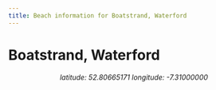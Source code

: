 ```yaml
---
title: Beach information for Boatstrand, Waterford
---
```

# Boatstrand, Waterford 

<div align="center"><i>latitude: 52.80665171 longitude: -7.31000000</i></div>